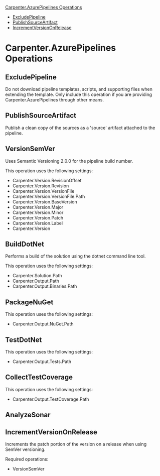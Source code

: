 [Carpenter.AzurePipelines Operations](#carpenterazurepipelines-operations)
* [ExcludePipeline](#excludepipeline)
* [PublishSourceArtifact](#publishsourceartifact)
* [IncrementVersionOnRelease](#incrementversiononrelease)

# Carpenter.AzurePipelines Operations

## ExcludePipeline

Do not download pipeline templates, scripts, and supporting files when extending the template. Only include this
operation if you are providing Carpenter.AzurePipelines through other means.

## PublishSourceArtifact

Publish a clean copy of the sources as a 'source' artifact attached to the pipeline.

## VersionSemVer

Uses Semantic Versioning 2.0.0 for the pipeline build number.

This operation uses the following settings:

* Carpenter.Version.RevisionOffset
* Carpenter.Version.Revision
* Carpenter.Version.VersionFile
* Carpenter.Version.VersionFile.Path
* Carpenter.Version.BaseVersion
* Carpenter.Version.Major
* Carpenter.Version.Minor
* Carpenter.Version.Patch
* Carpenter.Version.Label
* Carpenter.Version

## BuildDotNet

Performs a build of the solution using the dotnet command line tool.

This operation uses the following settings:

* Carpenter.Solution.Path
* Carpenter.Output.Path
* Carpenter.Output.Binaries.Path

## PackageNuGet

This operation uses the following settings:

* Carpenter.Output.NuGet.Path

## TestDotNet

This operation uses the following settings:

* Carpenter.Output.Tests.Path

## CollectTestCoverage

This operation uses the following settings:

* Carpenter.Output.TestCoverage.Path

## AnalyzeSonar

## IncrementVersionOnRelease

Increments the patch portion of the version on a release when using SemVer versioning.

Required operations:

* VersionSemVer

